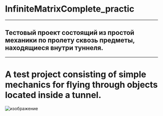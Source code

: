 # InfiniteMatrixComplete_practic
-----------------------------------------------------------------------------------------------------
Тестовый проект состоящий из простой механики по пролету сквозь предметы, находящиеся внутри туннеля.
-----------------------------------------------------------------------------------------------------
-----------------------------------------------------------------------------------------------------
# A test project consisting of simple mechanics for flying through objects located inside a tunnel.
![изображение](https://github.com/user-attachments/assets/1b3f7856-7e18-44c7-8ad6-829388594293)

